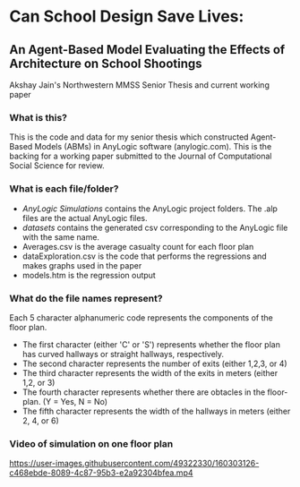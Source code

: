 # Can School Design Save Lives:
## An Agent-Based Model Evaluating the Effects of Architecture on School Shootings 

Akshay Jain's Northwestern MMSS Senior Thesis and current working paper

### What is this?

This is the code and data for my senior thesis which constructed Agent-Based Models (ABMs) in AnyLogic software (anylogic.com). This is the backing for a working paper submitted to the Journal of Computational Social Science for review. 

### What is each file/folder?

* *AnyLogic Simulations* contains the AnyLogic project folders. The .alp files are the actual AnyLogic files.
* *datasets* contains the generated csv corresponding to the AnyLogic file with the same name.
* Averages.csv is the average casualty count for each floor plan
* dataExploration.csv is the code that performs the regressions and makes graphs used in the paper
* models.htm is the regression output

### What do the file names represent?
Each 5 character alphanumeric code represents the components of the floor plan. 

* The first character (either 'C' or 'S') represents whether the floor plan has curved hallways or straight hallways, respectively.
* The second character represents the number of exits (either 1,2,3, or 4)
* The third character represents the width of the exits in meters (either 1,2, or 3)
* The fourth character represents whether there are obtacles in the floor-plan. (Y = Yes, N = No)
* The fifth character represents the width of the hallways in meters (either 2, 4, or 6)


### Video of simulation on one floor plan

https://user-images.githubusercontent.com/49322330/160303126-c468ebde-8089-4c87-95b3-e2a92304bfea.mp4

